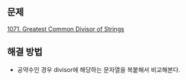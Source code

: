 ## 문제

[1071. Greatest Common Divisor of Strings](https://leetcode.com/problems/greatest-common-divisor-of-strings/description/?envType=study-plan-v2&envId=leetcode-75)

## 해결 방법

- 공약수인 경우 divisor에 해당하는 문자열을 복붙해서 비교해본다.
